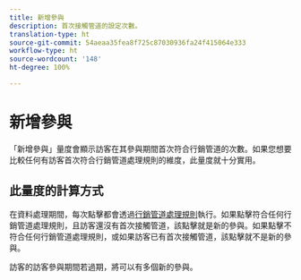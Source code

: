 ```yaml
---
title: 新增參與
description: 首次接觸管道的設定次數。
translation-type: ht
source-git-commit: 54aeaa35fea8f725c87030936fa24f415064e333
workflow-type: ht
source-wordcount: '148'
ht-degree: 100%

---
```



# 新增參與

「新增參與」量度會顯示訪客在其參與期間首次符合行銷管道的次數。如果您想要比較任何有訪客首次符合行銷管道處理規則的維度，此量度就十分實用。

## 此量度的計算方式

在資料處理期間，每次點擊都會透過[行銷管道處理規則](../c-marketing-channels/c-rules.md)執行。如果點擊符合任何行銷管道處理規則，且訪客還沒有首次接觸管道，該點擊就是新的參與。如果點擊不符合任何行銷管道處理規則，或如果訪客已有首次接觸管道，該點擊就不是新的參與。

訪客的訪客參與期間若過期，將可以有多個新的參與。